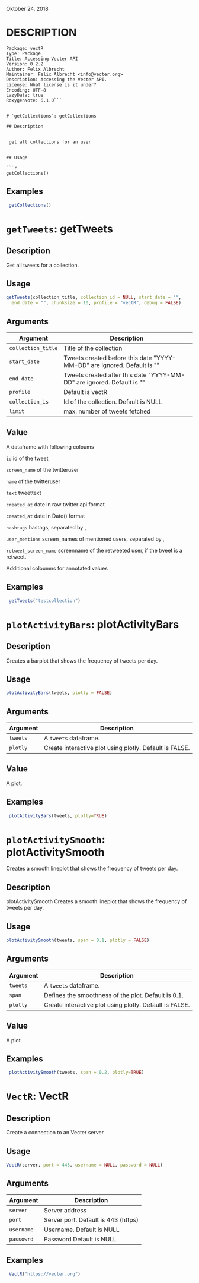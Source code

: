 

<!-- toc -->

Oktober 24, 2018

# DESCRIPTION

```
Package: vectR
Type: Package
Title: Accessing Vecter API
Version: 0.2.2
Author: Felix Albrecht
Maintainer: Felix Albrecht <info@vecter.org>
Description: Accessing the Vecter API.
License: What license is it under?
Encoding: UTF-8
LazyData: true
RoxygenNote: 6.1.0```


# `getCollections`: getCollections

## Description


 get all collections for an user


## Usage

```r
getCollections()
```


## Examples

```r 
 getCollections()
 ``` 

# `getTweets`: getTweets

## Description


 Get all tweets for a collection.


## Usage

```r
getTweets(collection_title, collection_id = NULL, start_date = "",
  end_date = "", chunksize = 10, profile = "vectR", debug = FALSE)
```


## Arguments

Argument      |Description
------------- |----------------
```collection_title```     |     Title of the collection
```start_date```     |     Tweets created before this date "YYYY-MM-DD" are ignored. Default is ""
```end_date```     |     Tweets created after this date "YYYY-MM-DD" are ignored. Default is ""
```profile```     |     Default is vectR
```collection_is```     |     Id of the collection. Default is NULL
```limit```     |     max. number of tweets fetched

## Value


 A dataframe with following coloums
 
 `id` id of the tweet
 
 `screen_name` of the twitteruser
 
 `name` of the twitteruser
 
 `text` tweettext
 
 `created_at` date in raw twitter api format
 
 `created_at` date in Date() format
 
 `hashtags` hastags, separated by ,
 
 `user_mentions` screen_names of mentioned users, separated by ,
 
 `retweet_screen_name` screenname of the retweeted user, if the tweet is a retweet.
 
 Additional coloumns for annotated values


## Examples

```r 
 getTweets("testcollection")
 ``` 

# `plotActivityBars`: plotActivityBars

## Description


 Creates a barplot that shows the frequency of tweets per day.


## Usage

```r
plotActivityBars(tweets, plotly = FALSE)
```


## Arguments

Argument      |Description
------------- |----------------
```tweets```     |     A `tweets` dataframe.
```plotly```     |     Create interactive plot using plotly. Default is FALSE.

## Value


 A plot.


## Examples

```r 
 plotActivityBars(tweets, plotly=TRUE)
 ``` 

# `plotActivitySmooth`: plotActivitySmooth
 Creates a smooth lineplot that shows the frequency of tweets per day.

## Description


 plotActivitySmooth
 Creates a smooth lineplot that shows the frequency of tweets per day.


## Usage

```r
plotActivitySmooth(tweets, span = 0.1, plotly = FALSE)
```


## Arguments

Argument      |Description
------------- |----------------
```tweets```     |     A `tweets` dataframe.
```span```     |     Defines the smoothness of the plot. Default is 0.1.
```plotly```     |     Create interactive plot using plotly. Default is FALSE.

## Value


 A plot.


## Examples

```r 
 plotActivitySmooth(tweets, span = 0.2, plotly=TRUE)
 ``` 

# `VectR`: VectR

## Description


 Create a connection to an Vecter server


## Usage

```r
VectR(server, port = 443, username = NULL, password = NULL)
```


## Arguments

Argument      |Description
------------- |----------------
```server```     |     Server address
```port```     |     Server port. Default is 443 (https)
```username```     |     Username. Default is NULL
```passowrd```     |     Password Default is NULL

## Examples

```r 
 VectR("https://vecter.org")
 ``` 

